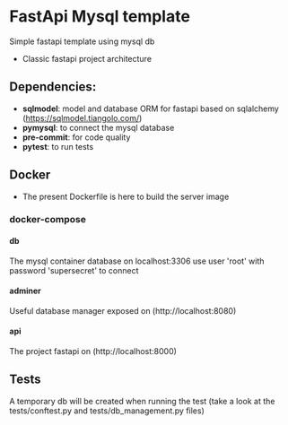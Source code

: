# FastApi Mysql template

Simple fastapi template using mysql db

- Classic fastapi project architecture

## Dependencies:

- **sqlmodel**: model and database ORM for fastapi based on sqlalchemy (https://sqlmodel.tiangolo.com/)
- **pymysql**: to connect the mysql database
- **pre-commit**: for code quality
- **pytest**: to run tests

## Docker

- The present Dockerfile is here to build the server image

### docker-compose

#### db

The mysql container database on localhost:3306 use user 'root' with password 'supersecret' to connect

#### adminer

Useful database manager exposed on (http://localhost:8080)

#### api

The project fastapi on (http://localhost:8000)

## Tests

A temporary db will be created when running the test (take a look at the tests/conftest.py and tests/db_management.py files)